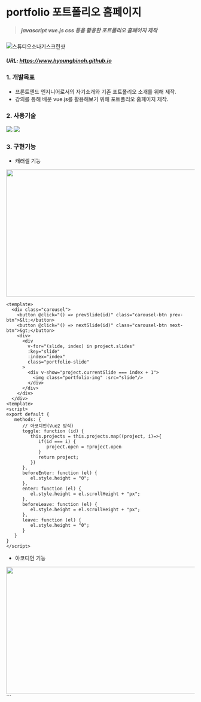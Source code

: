 # portfolio 포트폴리오 홈페이지

> ##### javascript vue.js css 등을 활용한 포트폴리오 홈페이지 제작
![스튜디오소나기스크린샷](https://user-images.githubusercontent.com/108599126/222903837-b3c715da-4b3c-496a-98d9-b9402f7a0766.JPG)
##### URL: https://www.hyoungbinoh.github.io
   
### 1. 개발목표
* 프론트엔드 엔지니어로서의 자기소개와 기존 포트폴리오 소개를 위해 제작.
* 강의를 통해 배운 vue.js를 활용해보기 위해 포트폴리오 홈페이지 제작.

### 2. 사용기술
<img src="https://img.shields.io/badge/JavaScript-F7DF1E?style=flat&logo=javascript&logoColor=black"> <img src="https://img.shields.io/badge/CSS3-1572B6?style=flat&logo=css3&logoColor=white">

### 3. 구현기능
* 캐러셀 기능 
<img src="https://user-images.githubusercontent.com/108599126/222903975-d955aeb5-40f7-4cb3-8fb2-35496ab26059.JPG" width="630" height="340">

```
<template>
  <div class="carousel">
    <button @click="() => prevSlide(id)" class="carousel-btn prev-btn">&lt;</button>
    <button @click="() => nextSlide(id)" class="carousel-btn next-btn">&gt;</button>
    <div>
      <div
        v-for="(slide, index) in project.slides"
        :key="slide"
        :index="index"
        class="portfolio-slide"
      >
        <div v-show="project.currentSlide === index + 1"> 
          <img class="portfolio-img" :src="slide"/>
        </div>
      </div>
    </div>
  </div>
<template>
<script>
export default {
   methods: {
      // 아코디언(Vue2 방식)
      toggle: function (id) {
         this.projects = this.projects.map((project, i)=>{
            if(id === i) {
               project.open = !project.open
            }
            return project;
         })
      },
      beforeEnter: function (el) {
         el.style.height = "0";
      },
      enter: function (el) {
         el.style.height = el.scrollHeight + "px";
      },
      beforeLeave: function (el) {
         el.style.height = el.scrollHeight + "px";
      },
      leave: function (el) {
         el.style.height = "0";
      }
   }
}
</script>
```

* 아코디언 기능 
<img src="https://user-images.githubusercontent.com/108599126/222918669-40acd172-a6b8-4a04-ba04-0c8a3e9a90e6.JPG" width="630" height="340">
```
<template>
  <div class="accordion">
     <button @click="() => toggle(id)" v-if="!project.open" class="accordion-btn"><span>상세정보</span><span>&#9660;</span></button>
     <button @click="() => toggle(id)" v-if="project.open" class="accordion-btn"><span>상세정보</span><span>&#9650;</span></button>
     <transition
       v-on:before-enter="beforeEnter"
       v-on:enter="enter"
       v-on:before-leave="beforeLeave"
       v-on:leave="leave"
     >
       <div v-if="project.open" class="portfolio-link-box">
         <div class="portfolio-link-wrap">            
           <a :href="project.siteUrl" class="portfolio-link">사이트 바로가기</a>
           <a :href="project.githubUrl" class="portfolio-link">깃허브 바로가기</a>
         </div>
         <p class="portfolio-title">&#x2705; 사용기술</p>
         <p class="portfolio-detail">&#x1F449; {{ project.skill }}</p>
         <p class="portfolio-title">&#x2705; 기능구현</p>
         <p 
           v-for="(information, informationindex) in project.information"
           :key="informationindex"
           class="portfolio-detail"
         >
           &#x1F449; {{ information }}
         </p>
         <p class="portfolio-title">&#x2705; 개선사항</p>
         <p 
           v-for="(improvement, improvementindex) in project.improvement"
           :key="improvementindex"
           class="portfolio-detail"
         >
           &#x1F449; {{ improvement }}
         </p>
       </div>
     </transition>
   </div>
<template>
<script>
import { ref } from 'vue';
export default {
   setup() {
      // 캐러셀(Vue3 방식)
      const nextSlide = (id) => {
         projects.value.map((project, i) => {
            if(id === i) {
               if(project.currentSlide === project.slides.length) {
                  project.currentSlide = 1;
                  return;
               }
               project.currentSlide += 1;
            }
            return project
         })
      }

      const prevSlide = (id) => {
         projects.value.map((project, i) => {
            if(id === i) {
               if(project.currentSlide === 1) {
                  project.currentSlide = project.slides.length
                  return;
               }
             project.currentSlide -= 1;
            }
         })
      }

      return {
         projects,
         prevSlide, 
         nextSlide
      }
   }
}
</script>
```

### 4. 개선사항
* 캐러셀 모션 추가 필요
* 캐러셀, 아코디언 컴포넌트 분리 필요
